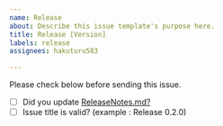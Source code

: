 ```yaml
---
name: Release
about: Describe this issue template's purpose here.
title: Release [Version]
labels: release
assignees: hakuturu583

---
```


Please check below before sending this issue.

- [ ] Did you update [ReleaseNotes.md?](https://github.com/tier4/scenario_simulator_v2/blob/master/docs/ReleaseNotes.md)
- [ ] Issue title is valid? (example : Release 0.2.0)
